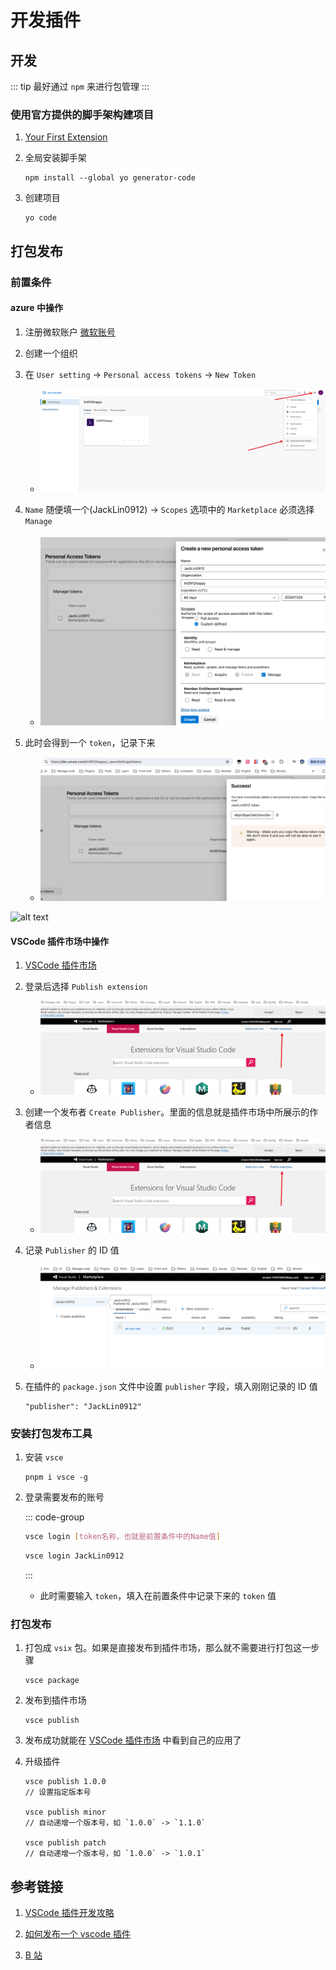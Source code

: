 # 开发插件

## 开发

::: tip
最好通过 `npm` 来进行包管理
:::

### 使用官方提供的脚手架构建项目

1. [Your First Extension](https://code.visualstudio.com/api/get-started/your-first-extension)

2. 全局安装脚手架

   ```
   npm install --global yo generator-code
   ```

3. 创建项目

   ```
   yo code
   ```

## 打包发布

### 前置条件

#### azure 中操作

1. 注册微软账户 [微软账号](https://dev.azure.com)

2. 创建一个组织

3. 在 `User setting` -> `Personal access tokens` -> `New Token`

   - ![1-1](./images/1-1.png)

4. `Name` 随便填一个(JackLin0912) -> `Scopes` 选项中的 `Marketplace` 必须选择 `Manage`

   - ![1-2](./images/1-2.png)

5. 此时会得到一个 `token`，记录下来

   - ![1-3](./images/1-3.png)

![alt text](image.png)

#### VSCode 插件市场中操作

1. [VSCode 插件市场](https://marketplace.visualstudio.com/VSCode)

2. 登录后选择 `Publish extension`

   - ![2-1](./images/2-1.png)

3. 创建一个发布者 `Create Publisher`。里面的信息就是插件市场中所展示的作者信息

   - ![2-1](./images/2-1.png)

4. 记录 `Publisher` 的 ID 值

   - ![2-3](./images/2-3.png)

5. 在插件的 `package.json` 文件中设置 `publisher` 字段，填入刚刚记录的 ID 值

   ```
   "publisher": "JackLin0912"
   ```

### 安装打包发布工具

1. 安装 `vsce`

   ```
   pnpm i vsce -g
   ```

2. 登录需要发布的账号

   ::: code-group

   ```bash [Syntax]
   vsce login [token名称，也就是前置条件中的Name值]
   ```

   ```bash [Example]
   vsce login JackLin0912
   ```

   :::

   - 此时需要输入 `token`，填入在前置条件中记录下来的 `token` 值

### 打包发布

1. 打包成 `vsix` 包。如果是直接发布到插件市场，那么就不需要进行打包这一步骤

   ```
   vsce package
   ```

2. 发布到插件市场

   ```
   vsce publish
   ```

3. 发布成功就能在 [VSCode 插件市场](https://marketplace.visualstudio.com/VSCode) 中看到自己的应用了

4. 升级插件

   ```
   vsce publish 1.0.0
   // 设置指定版本号

   vsce publish minor
   // 自动递增一个版本号，如 `1.0.0` -> `1.1.0`

   vsce publish patch
   // 自动递增一个版本号，如 `1.0.0` -> `1.0.1`
   ```

## 参考链接

1. [VSCode 插件开发攻略](https://www.cnblogs.com/liuxianan/p/vscode-plugin-overview.html)

2. [如何发布一个 vscode 插件](https://juejin.cn/post/7076649162653040647)

3. [B 站](https://www.bilibili.com/video/BV1bG4y1n78A/?spm_id_from=333.337.search-card.all.click&vd_source=42ac8d16f0df491c6ce0afc21c1143e1)
